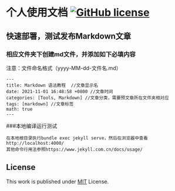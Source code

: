 # 个人使用文档 [![GitHub license](https://img.shields.io/github/license/cotes2020/chirpy-starter.svg?color=blue)][mit]
## 快速部署，测试发布Markdown文章

### 相应文件夹下创建md文件，并添加如下必填内容
注意：文件命名格式（yyyy-MM-dd-文件名.md）
```
---
title: Markdown 语法教程  //文章显示名
date: 2021-11-01 16:48:58 +0800 //文章时间
categories: [Tools, Markdown] //文章分类，需要预文章所在文件夹相对应
tags: [markdown] //文章标签
math: true 
---
```

###本地编译运行测试
```
在本地根目录执行bundle exec jekyll serve，然后在浏览器中查看http://localhost:4000/
其他命令行用法参照https://www.jekyll.com.cn/docs/usage/
```


## License
This work is published under [MIT][mit] License.

[mit]: https://github.com/wenju999/wenju999.github.io/blob/main/LICENSE
